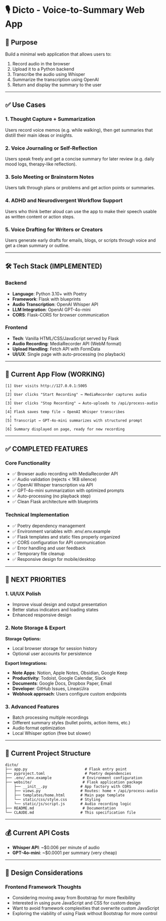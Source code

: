# 🎙️ Dicto - Voice-to-Summary Web App

## 🧠 Purpose

Build a minimal web application that allows users to:
1. Record audio in the browser
2. Upload it to a Python backend
3. Transcribe the audio using Whisper
4. Summarize the transcription using OpenAI
5. Return and display the summary to the user

---

## ✅ Use Cases

### 1. Thought Capture + Summarization
Users record voice memos (e.g. while walking), then get summaries that distill their main ideas or insights.

### 2. Voice Journaling or Self-Reflection
Users speak freely and get a concise summary for later review (e.g. daily mood logs, therapy-like reflection).

### 3. Solo Meeting or Brainstorm Notes
Users talk through plans or problems and get action points or summaries.

### 4. ADHD and Neurodivergent Workflow Support
Users who think better aloud can use the app to make their speech usable as written content or action steps.

### 5. Voice Drafting for Writers or Creators
Users generate early drafts for emails, blogs, or scripts through voice and get a clean summary or outline.

---

## 🛠️ Tech Stack (IMPLEMENTED)

### Backend
- **Language**: Python 3.10+ with Poetry
- **Framework**: Flask with blueprints
- **Audio Transcription**: OpenAI Whisper API
- **LLM Integration**: OpenAI GPT-4o-mini
- **CORS**: Flask-CORS for browser communication

### Frontend
- **Tech**: Vanilla HTML/CSS/JavaScript served by Flask
- **Audio Recording**: MediaRecorder API (WebM format)
- **Upload Handling**: Fetch API with FormData
- **UI/UX**: Single page with auto-processing (no playback)

---

## 🔄 Current App Flow (WORKING)

```plaintext
[1] User visits http://127.0.0.1:5005
  ↓
[2] User clicks "Start Recording" → MediaRecorder captures audio
  ↓
[3] User clicks "Stop Recording" → Auto-uploads to /api/process-audio
  ↓
[4] Flask saves temp file → OpenAI Whisper transcribes
  ↓
[5] Transcript → GPT-4o-mini summarizes with structured prompt
  ↓
[6] Summary displayed on page, ready for new recording
```

---

## ✅ COMPLETED FEATURES

### Core Functionality
- ✅ Browser audio recording with MediaRecorder API
- ✅ Audio validation (rejects < 1KB silence)
- ✅ OpenAI Whisper transcription via API
- ✅ GPT-4o-mini summarization with optimized prompts
- ✅ Auto-processing (no playback step)
- ✅ Clean Flask architecture with blueprints

### Technical Implementation  
- ✅ Poetry dependency management
- ✅ Environment variables with .env/.env.example
- ✅ Flask templates and static files properly organized
- ✅ CORS configuration for API communication
- ✅ Error handling and user feedback
- ✅ Temporary file cleanup
- ✅ Responsive design for mobile/desktop

---

## 🚧 NEXT PRIORITIES

### 1. UI/UX Polish
- Improve visual design and output presentation
- Better status indicators and loading states
- Enhanced responsive design

### 2. Note Storage & Export
**Storage Options:**
- Local browser storage for session history
- Optional user accounts for persistence

**Export Integrations:**
- **Note Apps**: Notion, Apple Notes, Obsidian, Google Keep
- **Productivity**: Todoist, Google Calendar, Slack
- **Documents**: Google Docs, Dropbox Paper, Email
- **Developer**: GitHub Issues, Linear/Jira
- **Webhook approach**: Users configure custom endpoints

### 3. Advanced Features
- Batch processing multiple recordings
- Different summary styles (bullet points, action items, etc.)
- Audio format optimization
- Local Whisper option (free but slower)

---

## 📁 Current Project Structure

```
dicto/
├── app.py                          # Flask entry point
├── pyproject.toml                  # Poetry dependencies  
├── .env/.env.example              # Environment configuration
├── website/                       # Flask application package
│   ├── __init__.py               # App factory with CORS
│   ├── views.py                  # Routes: home + /api/process-audio
│   ├── templates/home.html       # Main page template
│   └── static/css/style.css      # Styling
│   └── static/js/script.js       # Audio recording logic
├── README.md                      # Documentation
└── CLAUDE.md                     # This specification file
```

---

## 💰 Current API Costs
- **Whisper API**: ~$0.006 per minute of audio
- **GPT-4o-mini**: ~$0.0001 per summary (very cheap)

---

## 💭 Design Considerations

### Frontend Framework Thoughts
- Considering moving away from Bootstrap for more flexibility
- Interested in using pure JavaScript and CSS for custom design
- Want to avoid framework complexities that overwrite custom JavaScript
- Exploring the viability of using Flask without Bootstrap for more control